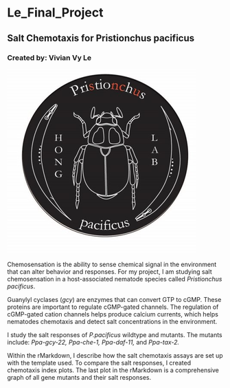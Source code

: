 # Le_Final_Project
## Salt Chemotaxis for Pristionchus pacificus
### Created by: Vivian Vy Le 

![Hong Lab Logo](https://github.com/Biol551-CSUN/Le_Final_Project/blob/main/Photos/hong_lab_logo.jpg)

Chemosensation is the ability to sense chemical signal in the environment that can alter behavior and responses. For my project, I am studying salt chemosensation in a host-associated nematode species called _Pristionchus pacificus_. 

Guanylyl cyclases (*gcy*) are enzymes that can convert GTP to cGMP. These proteins are important to regulate cGMP-gated channels. The regulation of cGMP-gated cation channels helps produce calcium currents, which helps nematodes chemotaxis and detect salt concentrations in the environment.

I study the salt responses of *P.pacificus* wildtype and mutants. The mutants include: *Ppa-gcy-22,* *Ppa-che-1,* *Ppa-daf-11,* and *Ppa-tax-2.* 

Within the rMarkdown, I describe how the salt chemotaxis assays are set up with the template used. To compare the salt responses, I created chemotaxis index plots. The last plot in the rMarkdown is a comprehensive graph of all gene mutants and their salt responses.